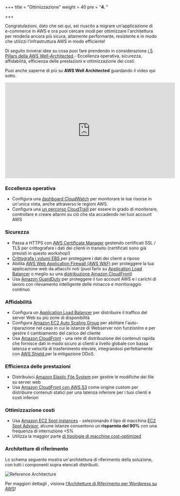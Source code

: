 +++
title = "Ottimizzazione"
weight = 40
pre = "<b>4. </b>"

+++


Congratulazioni, dato che sei qui, sei riuscito a migrare un'applicazione di e-commerce in AWS e ora puoi cercare modi per ottimizzare l'architettura per renderla ancora più sicura, altamente performante, resistente e in modo che utilizzi l'infrastruttura AWS in modo efficiente!

Di seguito troverai idee su cosa puoi fare prendendo in considerazione <a href="https://aws.amazon.com/architecture/well-architected/" target="_blank" rel="noopener noreferrer">i 5 Pillars della AWS Well-Architected </a> - Eccellenza operativa, sicurezza, affidabilità, efficienza delle prestazioni e ottimizzazione dei costi.

Puoi anche saperne di più su **AWS Well Architected** guardando il video qui sotto.
<center>
<iframe width="560" height="315" src="https://www.youtube-nocookie.com/embed/MfxF-FYEFjY" frameborder="0" allow="accelerometer; autoplay; encrypted-media; gyroscope; picture-in-picture" allowfullscreen></iframe>
</center>

### Eccellenza operativa

- Configura una <a href="https://docs.aws.amazon.com/AmazonCloudWatch/latest/monitoring/CloudWatch_Dashboards.html" target="_blank" rel="noopener noreferrer">dashboard CloudWatch</a> per monitorare le tue risorse in un'unica vista, anche attraverso le regioni AWS.
- Configura una <a href="https://docs.aws.amazon.com/awscloudtrail/latest/userguide/cloudtrail-create-and-update-a-trail.html" target="_blank" rel="noopener noreferrer">un percorso CloudTraill</a> per essere in grado di monitorare, controllare e creare allarmi su ciò che sta accadendo nei tuoi account AWS

### Sicurezza  
- Passa a HTTPS con <a href="https://aws.amazon.com/certificate-manager/" target="_blank" rel="noopener noreferrer">AWS Certificate Manager</a> gestendo certificati SSL / TLS per crittografare i dati dei clienti in transito (certificati sono già previsti in questo workshop!)
- <a href="https://docs.aws.amazon.com/AWSEC2/latest/UserGuide/EBSEncryption.html" target="_blank" rel="noopener noreferrer">Crittografa i volumi EBS </a> per proteggere i dati dei clienti a riposo
- Abilita <a href="https://aws.amazon.com/waf/"  target="_blank" rel="noopener noreferrer">AWS Web Application Firewall (AWS WAF)</a> per proteggere la tua applicazione web da attacchi noti (puoi farlo su <a href="https://aws.amazon.com/blogs/aws/aws-web-application-firewall-waf-for-application-load-balancers/" target="_blank" rel="noopener noreferrer">Application Load Balancer</a> o meglio su una  <a href="https://docs.aws.amazon.com/waf/latest/developerguide/cloudfront-features.html" target="_blank" rel="noopener noreferrer">distribuzione Amazon CloudFront</a>)
- Usa <a href="https://aws.amazon.com/guardduty/" target="_blank" rel="noopener noreferrer">Amazon GuardDuty</a> per proteggere il tuo account AWS e i carichi di lavoro con rilevamento intelligente delle minacce e monitoraggio continuo

### Affidabilità
- Configura un <a href="https://docs.aws.amazon.com/elasticloadbalancing/latest/application/create-application-load-balancer.html" target="_blank" rel="noopener noreferrer">Application Load Balancer</a> per distribuire il traffico del server Web su più zone di disponibilità
- Configura <a href="https://docs.aws.amazon.com/autoscaling/ec2/userguide/GettingStartedTutorial.html" target="_blank" rel="noopener noreferrer">Amazon EC2 Auto Scaling Group</a> per abilitare l'auto-riparazione nel caso in cui le istanze di Webserver non funzionino e per gestire il cambiamento del carico del cliente
- Usa <a href="https://docs.aws.amazon.com/AmazonCloudFront/latest/DeveloperGuide/distribution-working-with.html" target="_blank" rel="noopener noreferrer">Amazon CloudFront</a> - una rete di distribuzione dei contenuti rapida che fornisce dati in modo sicuro ai clienti a livello globale con bassa latenza e velocità di trasferimento elevate, integrandosi perfettamente con <a href="https://aws.amazon.com/shield/" target="_blank" rel="noopener noreferrer"> AWS Shield </a> per la mitigazione DDoS.

### Efficienza delle prestazioni
- Distribuisci <a href="https://docs.aws.amazon.com/efs/latest/ug/getting-started.html" target="_blank" rel="noopener noreferrer">Amazon Elastic File System</a> per gestire le modifiche dei file su server web
- Usa <a href="https://aws.amazon.com/blogs/networking-and-content-delivery/amazon-s3-amazon-cloudfront-a-match-made-in-the-cloud/" target="_blank" rel="noopener noreferrer">Amazon CloudFront con AWS S3</a> come origine custom per distribuire contenuti statici per una latenza inferiore per i tuoi clienti e costi inferiori

### Ottimizzazione costi
- Usa <a href="https://aws.amazon.com/ec2/spot/" target="_blank" rel="noopener noreferrer">Amazon EC2 Spot instances</a> - selezionando il tipo di macchina <a href="https://aws.amazon.com/ec2/spot/instance-advisor/" target="_blank" rel="noopener noreferrer">EC2 Spot Advisor</a>, alcune istanze consentono un **risparmio del 90%** con una frequenza di interruzione <5%
- Utilizza la maggior parte <a href="https://aws.amazon.com/ec2/spot/pricing/" target="_blank" rel="noopener noreferrer">di tipologie di macchine cost-optimized</a>

### Architetture di riferimento

Lo schema seguente mostra un'architettura di riferimento della soluzione, con tutti i componenti sopra elencati distribuiti.

![Reference Architecture](/opt/aws-ref-arch.png)

Per maggiori dettagli , visiona <a href="https://github.com/aws-samples/aws-refarch-wordpress" target="_blank" rel="noopener noreferrer">l'Architetture di Riferimento per Wordpress su AWS</a>!
